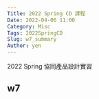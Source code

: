 ```yaml
---
Title: 2022 Spring CD 課程
Date: 2022-04-06 11:00
Category: Misc
Tags: 2022SpringCD
Slug: w7_summary
Author: yen
---
```


2022 Spring 協同產品設計實習

<!-- PELICAN_END_SUMMARY -->

w7
----


